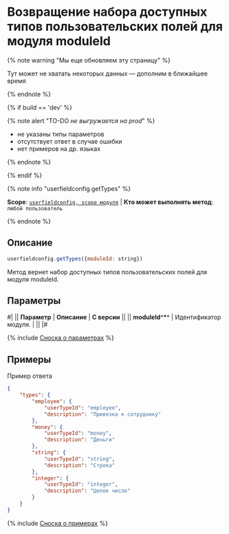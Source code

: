 # Возвращение набора доступных типов пользовательских полей для модуля moduleId

{% note warning "Мы еще обновляем эту страницу" %}

Тут может не хватать некоторых данных — дополним в ближайшее время

{% endnote %}

{% if build == 'dev' %}

{% note alert "TO-DO _не выгружается на prod_" %}

- не указаны типы параметров
- отсутствует ответ в случае ошибки
- нет примеров на др. языках
  
{% endnote %}

{% endif %}

{% note info "userfieldconfig.getTypes" %}

**Scope**: [`userfieldconfig, scope модуля`](../../../../scopes/permissions.md) | **Кто может выполнять метод**: `любой пользователь`

{% endnote %}

## Описание

```js
userfieldconfig.getTypes({moduleId: string})
```

Метод вернет набор доступных типов пользовательских полей для модуля moduleId.

## Параметры

#|
|| **Параметр** | **Описание** | **С версии** ||
|| **moduleId^*^** | Идентификатор модуля.  | ||
|#

{% include [Сноска о параметрах](../../../../../_includes/required.md) %}

## Примеры

Пример ответа

```json
{
    "types": {
        "employee": {
            "userTypeId": "employee",
            "description": "Привязка к сотруднику"
        },
        "money": {
            "userTypeId": "money",
            "description": "Деньги"
        },
        "string": {
            "userTypeId": "string",
            "description": "Строка"
        },
        "integer": {
            "userTypeId": "integer",
            "description": "Целое число"
        }
    }
}
```

{% include [Сноска о примерах](../../../../../_includes/examples.md) %}

